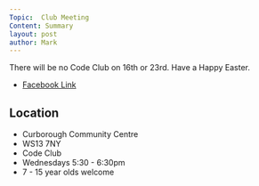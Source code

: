 ```yaml
---
Topic:  Club Meeting
Content: Summary
layout: post
author: Mark
---
```

There will be no Code Club on 16th or 23rd. Have a Happy Easter.



* [Facebook Link](https://www.facebook.com/1481985248595237/posts/1997694673690956/)

## Location

* Curborough Community Centre
* WS13 7NY
* Code Club
* Wednesdays 5:30 - 6:30pm
* 7 - 15 year olds welcome

